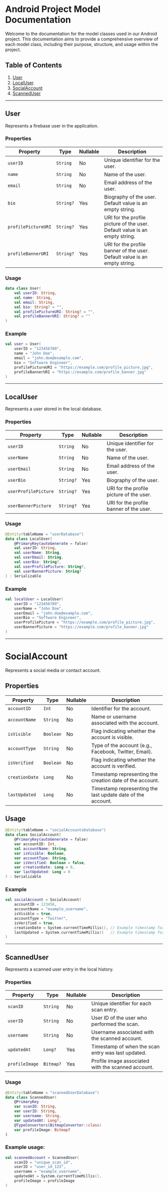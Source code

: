 # Android Project Model Documentation

Welcome to the documentation for the model classes used in our Android project. This documentation aims to provide a comprehensive overview of each model class, including their purpose, structure, and usage within the project.

## Table of Contents

1. [User](#user)
2. [LocalUser](#localuser)
3. [SocialAccount](#socialaccount)
4. [ScannedUser](#scanneduser)

---

## User

Represents a firebase user in the application.

### Properties

| Property            | Type      | Nullable | Description                                            |
|---------------------|-----------|----------|--------------------------------------------------------|
| `userID`            | `String`  | No       | Unique identifier for the user.                        |
| `name`              | `String`  | No       | Name of the user.                                      |
| `email`             | `String`  | No       | Email address of the user.                             |
| `bio`               | `String?` | Yes      | Biography of the user. Default value is an empty string.|
| `profilePictureURI` | `String?` | Yes      | URI for the profile picture of the user. Default value is an empty string. |
| `profileBannerURI`  | `String?` | Yes      | URI for the profile banner of the user. Default value is an empty string.  |


### Usage

```kotlin
data class User(
    val userID: String,
    val name: String,
    val email: String,
    val bio: String? = "",
    val profilePictureURI: String? = "",
    val profileBannerURI: String? = ""
)
```

### Example

```kotlin
val user = User(
    userID = "123456789",
    name = "John Doe",
    email = "john.doe@example.com",
    bio = "Software Engineer",
    profilePictureURI = "https://example.com/profile_picture.jpg",
    profileBannerURI = "https://example.com/profile_banner.jpg"
)
```

---


## LocalUser

Represents a user stored in the local database.

### Properties

| Property             | Type      | Nullable | Description                                            |
|----------------------|-----------|----------|--------------------------------------------------------|
| `userID`             | `String`  | No       | Unique identifier for the user.                        |
| `userName`           | `String`  | No       | Name of the user.                                      |
| `userEmail`          | `String`  | No       | Email address of the user.                             |
| `userBio`            | `String?` | Yes      | Biography of the user.                                 |
| `userProfilePicture` | `String?` | Yes      | URI for the profile picture of the user.              |
| `userBannerPicture`  | `String?` | Yes      | URI for the profile banner of the user.               |

### Usage

```kotlin
@Entity(tableName = "userDatabase")
data class LocalUser(
    @PrimaryKey(autoGenerate = false)
    val userID: String,
    val userName: String,
    val userEmail: String,
    val userBio: String?,
    val userProfilePicture: String?,
    val userBannerPicture: String?
) : Serializable
```


### Example 

```kotlin
val localUser = LocalUser(
    userID = "123456789",
    userName = "John Doe",
    userEmail = "john.doe@example.com",
    userBio = "Software Engineer",
    userProfilePicture = "https://example.com/profile_picture.jpg",
    userBannerPicture = "https://example.com/profile_banner.jpg"
)
```

---

# SocialAccount

Represents a social media or contact account.

## Properties

| Property        | Type      | Nullable | Description                                            |
|-----------------|-----------|----------|--------------------------------------------------------|
| `accountID`     | `Int`     | No       | Identifier for the account.                            |
| `accountName`   | `String`  | No       | Name or username associated with the account.          |
| `isVisible`     | `Boolean` | No       | Flag indicating whether the account is visible.        |
| `accountType`   | `String`  | No       | Type of the account (e.g., Facebook, Twitter, Email). |
| `isVerified`    | `Boolean` | No       | Flag indicating whether the account is verified.       |
| `creationDate`  | `Long`    | No       | Timestamp representing the creation date of the account.|
| `lastUpdated`   | `Long`    | No       | Timestamp representing the last update date of the account.|

## Usage

```kotlin
@Entity(tableName = "socialAccountsDatabase")
data class SocialAccount(
    @PrimaryKey(autoGenerate = false)
    var accountID: Int,
    val accountName: String,
    var isVisible: Boolean,
    var accountType: String,
    var isVerified: Boolean = false,
    var creationDate: Long = 0,
    var lastUpdated: Long = 0
) : Serializable
```


### Example

```kotlin
val socialAccount = SocialAccount(
    accountID = 123456,
    accountName = "example_username",
    isVisible = true,
    accountType = "Twitter",
    isVerified = true,
    creationDate = System.currentTimeMillis(), // Example timestamp for creation date
    lastUpdated = System.currentTimeMillis()   // Example timestamp for last update
)
```

---

## ScannedUser

Represents a scanned user entry in the local history.

### Properties

| Property     | Type      | Nullable | Description                                            |
|--------------|-----------|----------|--------------------------------------------------------|
| `scanID`     | `String`  | No       | Unique identifier for each scan entry.                 |
| `userID`     | `String`  | No       | User ID of the user who performed the scan.            |
| `username`   | `String`  | No       | Username associated with the scanned account.          |
| `updatedAt`  | `Long?`   | Yes      | Timestamp of when the scan entry was last updated.     |
| `profileImage`| `Bitmap?`| Yes      | Profile image associated with the scanned account.     |

### Usage

```kotlin
@Entity(tableName = "scannedUserDatabase")
data class ScannedUser(
    @PrimaryKey
    var scanID: String,
    var userID: String,
    var username: String,
    var updatedAt: Long?,
    @TypeConverters(BitmapConverter::class)
    var profileImage: Bitmap?
)
```

### Example usage:

```kotlin
val scannedAccount = ScannedUser(
    scanID = "unique_scan_id",
    userID = "user_id_123",
    username = "example_username",
    updatedAt = System.currentTimeMillis(),
    profileImage = profileImage
)
```
